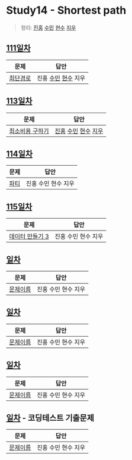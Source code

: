 # Study14 - Shortest path

> 정리: [진홍](self_study/kjh.md) [수민](self_study/ysm.md) [현수](self_study/hhs.md) [지우](self_study/sjw.md)

## [111일차](Day111)

| 문제                                           | 답안                |
|----------------------------------------------| ------------------- |
| [최단경로](https://www.acmicpc.net/problem/1753) | 진홍 [수민](Day111/ysmC.cpp) [현수](Day111/hhs.java) 지우 |

## [113일차](Day113)

| 문제                 | 답안                |
| -------------------- | ------------------- |
| [최소비용 구하기](https://www.acmicpc.net/problem/1916) | [진홍](Day113/kjh.kt) [수민](Day113/ysmC.cpp) [현수](Day113/hhs.java) [지우](Day113/sjw.java) |

## [114일차](Day114)

| 문제                 | 답안                |
| -------------------- | ------------------- |
| [파티](https://www.acmicpc.net/problem/1238) | 진홍 수민 현수 지우 |

## [115일차](Day115)

| 문제                 | 답안                |
| -------------------- | ------------------- |
| [데이터 만들기 3]([문제링크](https://www.acmicpc.net/problem/7142)) | 진홍 수민 현수 지우 |

## [일차](Day)

| 문제                 | 답안                |
| -------------------- | ------------------- |
| [문제이름](문제링크) | 진홍 수민 현수 지우 |

## [일차](Day)

| 문제                 | 답안                |
| -------------------- | ------------------- |
| [문제이름](문제링크) | 진홍 수민 현수 지우 |

## [일차](Day)

| 문제                 | 답안                |
| -------------------- | ------------------- |
| [문제이름](문제링크) | 진홍 수민 현수 지우 |

## [일차](Day) - 코딩테스트 기출문제

| 문제                 | 답안                |
| -------------------- | ------------------- |
| [문제이름](문제링크) | 진홍 수민 현수 지우 |
